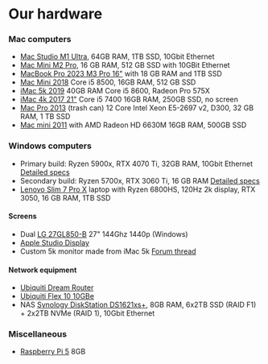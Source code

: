 # Our hardware
### Mac computers

- [Mac Studio M1 Ultra](https://support.apple.com/kb/SP865?locale=en_US), 64GB RAM, 1TB SSD, 10Gbit Ethernet
- [Mac Mini M2 Pro](https://www.apple.com/mac-mini/specs/), 16 GB RAM, 512 GB SSD with 10GBit Ethernet
- [MacBook Pro 2023 M3 Pro 16"](https://support.apple.com/kb/SP899?locale=en_US) with 18 GB RAM and 1TB SSD
- [Mac Mini 2018](https://support.apple.com/kb/SP782?locale=en_US) Core i5 8500, 16GB RAM, 512 GB SSD
- [iMac 5k 2019](https://support.apple.com/kb/SP790?locale=en_US) 40GB RAM Core i5 8600, Radeon Pro 575X
- [iMac 4k 2017 21"](https://support.apple.com/kb/SP759?locale=en_US) Core i5 7400 16GB RAM, 250GB SSD, no screen
- [Mac Pro 2013](https://support.apple.com/kb/sp697?locale=en_US) (trash can) 12 Core Intel Xeon E5-2697 v2, D300, 32 GB RAM, 1 TB SSD
- [Mac mini 2011](https://support.apple.com/kb/sp632?locale=en_US) with AMD Radeon HD 6630M 16GB RAM, 500GB SSD

### Windows computers

- Primary build: Ryzen 5900x, RTX 4070 Ti, 32GB RAM, 10Gbit Ethernet [Detailed specs](https://be.pcpartpicker.com/list/fcPrZw)
- Secondary build: Ryzen 5700x, RTX 3060 Ti, 16 GB RAM [Detailed specs](https://be.pcpartpicker.com/list/fhL6k9)
- [Lenovo Slim 7 Pro X](https://www.lenovo.com/us/en/p/laptops/lenovo/lenovo_slim_series/lenovo-slim-7-pro-x-14-inch-amd/len101l0011) laptop with Ryzen 6800HS, 120Hz 2k display, RTX 3050, 16 GB RAM, 1TB SSD

#### Screens

- Dual [LG 27GL850-B](https://www.lg.com/us/monitors/lg-27gl850-b-gaming-monitor) 27" 144Ghz 1440p (Windows)
- [Apple Studio Display](https://www.apple.com/studio-display/)
- Custom 5k monitor made from iMac 5k [Forum thread](https://forums.macrumors.com/threads/diy-5k-monitor-success.2253100/)

#### Network equipment

- [Ubiquiti Dream Router](https://ui.com/us/en/cloud-gateways/dream-router)
- [Ubiquiti Flex 10 10GBe](https://techspecs.ui.com/unifi/switching/unifi-flex-xg)
- NAS [Synology DiskStation DS1621xs+](https://global.synologydownload.com/download/Document/Hardware/DataSheet/DiskStation/21-year/DS1621xs+/enu/Synology_DS1621xs_Plus_Data_Sheet_enu.pdf), 8GB RAM, 6x2TB SSD (RAID F1) + 2x2TB NVMe (RAID 1), 10Gbit Ethernet

### Miscellaneous

- [Raspberry Pi 5](https://www.raspberrypi.com/products/raspberry-pi-5/) 8GB

